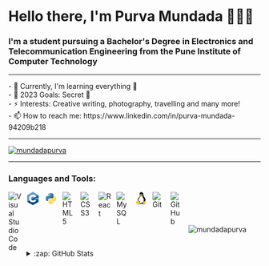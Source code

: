 # Hello there, I'm Purva Mundada 🙋🏻‍♀️
<h3>I'm a student pursuing a Bachelor's Degree in Electronics and Telecommunication Engineering from the Pune Institute of Computer Technology</h3>
<hr>
- 🌱 Currently, I'm learning everything 🤣 <br />
- 🥅 2023 Goals: Secret 🤫 <br />
- ⚡ Interests: Creative writing, photography, travelling and many more! <br />
- 📫 How to reach me: https://www.linkedin.com/in/purva-mundada-94209b218
<hr>
<p align="left"> <a href="https://github.com/ryo-ma/github-profile-trophy"><img src="https://github-profile-trophy.vercel.app/?username=mundadapurva" alt="mundadapurva" /></a> </p>
<hr>
<h3>Languages and Tools:</h3>

<img align="left" alt="Visual Studio Code" width="26px" src="https://cdn.jsdelivr.net/gh/devicons/devicon/icons/vscode/vscode-original.svg" style="padding-right:10px;" />
<img align="left" alt="cplusplus" width="26px" src="https://raw.githubusercontent.com/devicons/devicon/master/icons/cplusplus/cplusplus-original.svg"style="padding-right:10px;" />
<img align="left" alt="python" width="26px" src="https://raw.githubusercontent.com/devicons/devicon/master/icons/python/python-original.svg" style="padding-right:10px;" />
<img align="left" alt="HTML5" width="26px" src="https://cdn.jsdelivr.net/gh/devicons/devicon/icons/html5/html5-original.svg" style="padding-right:10px;" />
<img align="left" alt="CSS3" width="26px" src="https://cdn.jsdelivr.net/gh/devicons/devicon/icons/css3/css3-original.svg" style="padding-right:10px;" />
<img align="left" alt="React" width="26px" src="https://cdn.jsdelivr.net/gh/devicons/devicon/icons/react/react-original.svg" style="padding-right:10px;" />
<img align="left" alt="MySQL" width="26px" src="https://cdn.jsdelivr.net/gh/devicons/devicon/icons/mysql/mysql-original.svg" style="padding-right:10px;" />
<img align="left" alt="Linux" width="26px" src="https://raw.githubusercontent.com/devicons/devicon/master/icons/linux/linux-original.svg"style="padding-right:10px;" />
<img align="left" alt="Git" width="26px" src="https://cdn.jsdelivr.net/gh/devicons/devicon/icons/git/git-original.svg" style="padding-right:10px;" />
<img align="left" alt="GitHub" width="26px" src="https://user-images.githubusercontent.com/3369400/139448065-39a229ba-4b06-434b-bc67-616e2ed80c8f.png" style="padding-right:10px;" />
<br />
<br />
<br />
<p><img align="center" src="https://github-readme-stats.vercel.app/api/top-langs?username=mundadapurva&show_icons=true&theme=dark&locale=en&layout=compact" alt="mundadapurva" /></p>
<br />
<details>
  <summary>:zap: GitHub Stats</summary>
  <img align="left" alt="Purva's GitHub Stats" src="https://github-readme-stats.vercel.app/api?username=mundadapurva&show_icons=true&hide_border=false&title_color=ff652f&icon_color=FFE400&bg_color=09131B&text_color=ffffff&border_color=0c1a25" />
</details>
